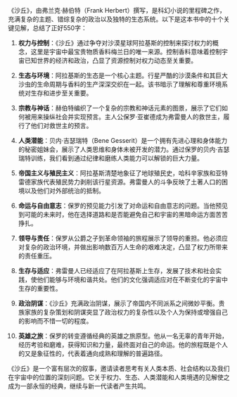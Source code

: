 《沙丘》，由弗兰克·赫伯特（Frank Herbert）撰写，是科幻小说的里程碑之作，充满复杂的主题、错综复杂的政治以及独特的生态系统。以下是这本书中的十个关键见解，总结了正好550字：

1. **权力与控制**：《沙丘》通过争夺对沙漠星球阿拉基斯的控制来探讨权力的概念，这里是宇宙中最宝贵物质香料梅兰日的唯一来源。控制香料意味着控制宇宙已知世界的经济和政治，凸显了资源控制对权力动态至关重要。

2. **生态与环境**：阿拉基斯的生态是一个核心主题。行星严酷的沙漠条件和其巨大沙虫的生命周期与香料的生产深深交织在一起。该书暗示了理解和尊重环境系统对生存和进步至关重要。

3. **宗教与神话**：赫伯特编织了一个复杂的宗教和神话元素的图景，展示了它们如何被用来操纵社会并实现预言。主人公保罗·亚崔德成为弗雷曼人的救世主，履行了他们对救世主的预言。

4. **人类潜能**：贝内·吉瑟瑞特（Bene Gesserit）是一个拥有先进心理和身体能力的秘密姐妹会，展示了人类思维和身体未被开发的潜力。通过保罗的贝内·吉瑟瑞特训练，我们看到通过纪律和磨练人类能力可以解锁的巨大力量。

5. **帝国主义与殖民主义**：阿拉基斯清楚地象征了地球殖民史，哈科辛家族和亚特雷德家族代表殖民势力剥削该行星资源。弗雷曼人的斗争反映了土著人口的困境以及他们对外部统治的抵制。

6. **命运与自由意志**：保罗的预见能力引发了对命运和自由意志的问题。当他预见到可能的未来时，他在选择道路和是否能避免自己和宇宙的黑暗命运方面苦苦挣扎。

7. **领导与责任**：保罗从公爵之子到革命领袖的旅程展示了领导的重担。他必须应对复杂的政治环境，并做出影响数百万人生命的艰难决定，凸显了权力所带来的责任重压。

8. **生存与适应**：弗雷曼人已经适应了在阿拉基斯上生存，发展了技术和社会实践，使他们能够与环境和谐共处。他们的文化强调适应对在不断变化的宇宙中生存的重要性。

9. **政治阴谋**：《沙丘》充满政治阴谋，展示了帝国内不同派系之间微妙平衡。贵族家族的复杂策划和阴谋突显了政治权力的复杂性以及个人为保持或增强自己的影响而不惜一切的程度。

10. **英雄之旅**：保罗的转变遵循经典的英雄之旅原型。他从一名无辜的青年开始，经历考验和磨难，获得知识和力量，最终面对自己的命运。他的旅程既是个人的又是象征性的，代表着通向成熟和理解的普遍路径。

《沙丘》是一个富有层次的叙事，邀请读者思考有关人类本质、社会结构以及我们在宇宙中的位置的深刻问题。它关于权力、生态、人类潜能和人类境遇的见解使之成为一部永恒的经典，继续与新一代读者产生共鸣。